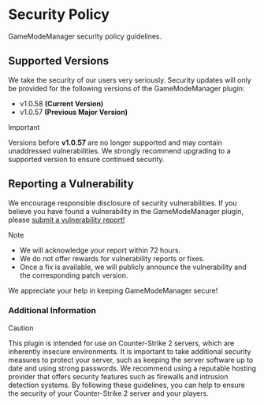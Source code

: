 # Security Policy
GameModeManager security policy guidelines. 

## Supported Versions
We take the security of our users very seriously. Security updates will only be provided for the following versions of the GameModeManager plugin:

- v1.0.58 **(Current Version)**
- v1.0.57 **(Previous Major Version)**

> [!IMPORTANT]
> Versions before **v1.0.57** are no longer supported and may contain unaddressed vulnerabilities. We strongly recommend upgrading to a supported version to ensure continued security.

## Reporting a Vulnerability
We encourage responsible disclosure of security vulnerabilities. If you believe you have found a vulnerability in the GameModeManager plugin, please [submit a vulnerability report!](https://github.com/nickj609/GameModeManager/security/advisories/new)
> [!NOTE]
> - We will acknowledge your report within 72 hours.
> - We do not offer rewards for vulnerability reports or fixes. 
> - Once a fix is available, we will publicly announce the vulnerability and the corresponding patch version.

We appreciate your help in keeping GameModeManager secure!

### Additional Information
> [!CAUTION]
> This plugin is intended for use on Counter-Strike 2 servers, which are inherently insecure environments. It is important to take additional security measures to protect your server, such as keeping the server software up to date and using strong passwords.
We recommend using a reputable hosting provider that offers security features such as firewalls and intrusion detection systems.
By following these guidelines, you can help to ensure the security of your Counter-Strike 2 server and your players.
